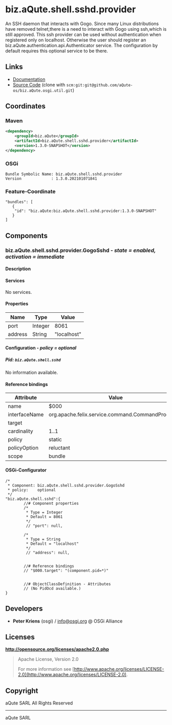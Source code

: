 # biz.aQute.shell.sshd.provider

An SSH daemon that interacts with Gogo. Since many Linux distributions have removed telnet,there is a need to interact with Gogo using ssh,which is still approved. This ssh provider can be used without authentication when registered only on localhost. Otherwise the user should register an biz.aQute.authentication.api.Authenticator service. The configuration by default requires this optional service to be there.

## Links

* [Documentation](https://aQute.biz)
* [Source Code](https://github.com/aQute-os/biz.aQute.osgi.util) (clone with `scm:git:git@github.com/aQute-os/biz.aQute.osgi.util.git`)

## Coordinates

### Maven

```xml
<dependency>
    <groupId>biz.aQute</groupId>
    <artifactId>biz.aQute.shell.sshd.provider</artifactId>
    <version>1.3.0-SNAPSHOT</version>
</dependency>
```

### OSGi

```
Bundle Symbolic Name: biz.aQute.shell.sshd.provider
Version             : 1.3.0.202101071841
```

### Feature-Coordinate

```
"bundles": [
   {
    "id": "biz.aQute:biz.aQute.shell.sshd.provider:1.3.0-SNAPSHOT"
   }
]
```

## Components

### biz.aQute.shell.sshd.provider.GogoSshd - *state = enabled, activation = immediate*

#### Description

#### Services

No services.

#### Properties

|Name |Type |Value |
|--- |--- |--- |
|port |Integer |8061 |
|address |String |"localhost" |

#### Configuration - *policy = optional*

##### Pid: `biz.aQute.shell.sshd`

No information available.

#### Reference bindings

|Attribute |Value |
|--- |--- |
|name |$000 |
|interfaceName |org.apache.felix.service.command.CommandProcessor |
|target | |
|cardinality |1..1 |
|policy |static |
|policyOption |reluctant |
|scope |bundle |

#### OSGi-Configurator


```
/*
 * Component: biz.aQute.shell.sshd.provider.GogoSshd
 * policy:    optional
 */
"biz.aQute.shell.sshd":{
        //# Component properties
        /*
         * Type = Integer
         * Default = 8061
         */
         // "port": null,

        /*
         * Type = String
         * Default = "localhost"
         */
         // "address": null,


        //# Reference bindings
        // "$000.target": "(component.pid=*)"


        //# ObjectClassDefinition - Attributes
        // (No PidOcd available.)
}
```

## Developers

* **Peter Kriens** (osgi) / [info@osgi.org](mailto:info@osgi.org) @ OSGi Alliance

## Licenses

**http://opensource.org/licenses/apache2.0.php**
  > Apache License, Version 2.0
  >
  > For more information see [http://www.apache.org/licenses/LICENSE-2.0](http://www.apache.org/licenses/LICENSE-2.0).

## Copyright

aQute SARL All Rights Reserved

---
aQute SARL